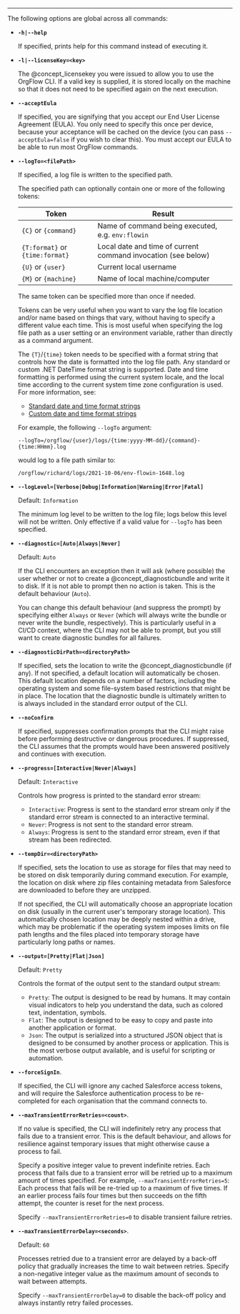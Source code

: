 ***

The following options are global across all commands:

- **`-h|--help`**

  If specified, prints help for this command instead of executing it.

- **`-l|--licenseKey=<key>`**

  The @concept_licensekey you were issued to allow you to use the OrgFlow CLI. If a valid key is supplied, it is stored locally on the machine so that it does not need to be specified again on the next execution.

- **`--acceptEula`**

  If specified, you are signifying that you accept our End User License Agreement (EULA). You only need to specify this once per device, because your acceptance will be cached on the device (you can pass `--acceptEula=false` if you wish to clear this). You must accept our EULA to be able to run most OrgFlow commands.

- **`--logTo=<filePath>`**

  If specified, a log file is written to the specified path.

  The specified path can optionally contain one or more of the following tokens:

  | Token                               | Result
  | ------------------------------------|--------------------------------------------------
  | `{C}` or `{command}`                | Name of command being executed, e.g. `env:flowin`
  | `{T:format}` or `{time:format}`     | Local date and time of current command invocation (see below)
  | `{U}` or `{user}`                   | Current local username
  | `{M}` or `{machine}`                | Name of local machine/computer

  The same token can be specified more than once if needed.

  Tokens can be very useful when you want to vary the log file location and/or name based on things that vary, without having to specify a different value each time. This is most useful when specifying the log file path as a user setting or an environment variable, rather than directly as a command argument.

  [//]: # (TODO: Add and link to article about configuration)

  The `{T}`/`{time}` token needs to be specified with a format string that controls how the date is formatted into the log file path. Any standard or custom .NET DateTime format string is supported. Date and time formatting is performed using the current system locale, and the local time according to the current system time zone configuration is used. For more information, see:
  - [Standard date and time format strings](https://docs.microsoft.com/en-us/dotnet/standard/base-types/standard-date-and-time-format-strings)
  - [Custom date and time format strings](https://docs.microsoft.com/en-us/dotnet/standard/base-types/custom-date-and-time-format-strings)

  For example, the following `--logTo` argument:

  `--logTo=/orgflow/{user}/logs/{time:yyyy-MM-dd}/{command}-{time:HHmm}.log`

  would log to a file path similar to:

  `/orgflow/richard/logs/2021-10-06/env-flowin-1648.log`

- **`--logLevel=[Verbose|Debug|Information|Warning|Error|Fatal]`**

  Default: `Information`

  The minimum log level to be written to the log file; logs below this level will not be written. Only effective if a valid value for `--logTo` has been specified.

- **`--diagnostic=[Auto|Always|Never]`**

  Default: `Auto`

  If the CLI encounters an exception then it will ask (where possible) the user whether or not to create a @concept_diagnosticbundle and write it to disk. If it is not able to prompt then no action is taken. This is the default behaviour (`Auto`).

  You can change this default behaviour (and suppress the prompt) by specifying either `Always` or `Never` (which will always write the bundle or never write the bundle, respectively). This is particularly useful in a CI/CD context, where the CLI may not be able to prompt, but you still want to create diagnostic bundles for all failures.

- **`--diagnosticDirPath=<directoryPath>`**

  If specified, sets the location to write the @concept_diagnosticbundle (if any). If not specified, a default location will automatically be chosen. This default location depends on a number of factors, including the operating system and some file-system based restrictions that might be in place. The location that the diagnostic bundle is ultimately written to is always included in the standard error output of the CLI.

- **`--noConfirm`**

  If specified, suppresses confirmation prompts that the CLI might raise before performing destructive or dangerous procedures. If suppressed, the CLI assumes that the prompts would have been answered positively and continues with execution.

- **`--progress=[Interactive|Never|Always]`**

  Default: `Interactive`

  Controls how progress is printed to the standard error stream:
  - `Interactive`: Progress is sent to the standard error stream only if the standard error stream is connected to an interactive terminal.
  - `Never`: Progress is not sent to the standard error stream.
  - `Always`: Progress is sent to the standard error stream, even if that stream has been redirected.

- **`--tempDir=<directoryPath>`**

  If specified, sets the location to use as storage for files that may need to be stored on disk temporarily during command execution. For example, the location on disk where zip files containing metadata from Salesforce are downloaded to before they are unzipped.

  If not specified, the CLI will automatically choose an appropriate location on disk (usually in the current user's temporary storage location). This automatically chosen location may be deeply nested within a drive, which may be problematic if the operating system imposes limits on file path lengths and the files placed into temporary storage have particularly long paths or names.

- **`--output=[Pretty|Flat|Json]`**

  Default: `Pretty`

  Controls the format of the output sent to the standard output stream:
  - `Pretty`: The output is designed to be read by humans. It may contain visual indicators to help you understand the data, such as colored text, indentation, symbols.
  - `Flat`: The output is designed to be easy to copy and paste into another application or format.
  - `Json`: The output is serialized into a structured JSON object that is designed to be consumed by another process or application. This is the most verbose output available, and is useful for scripting or automation.

- **`--forceSignIn`**.

  If specified, the CLI will ignore any cached Salesforce access tokens, and will require the Salesforce authentication process to be re-completed for each organisation that the command connects to.

- **`--maxTransientErrorRetries=<count>`**.

  If no value is specified, the CLI will indefinitely retry any process that fails due to a transient error. This is the default behaviour, and allows for resilience against temporary issues that might otherwise cause a process to fail.

  Specify a positive integer value to prevent indefinite retries. Each process that fails due to a transient error will be retried up to a maximum amount of times specified. For example, `--maxTransientErrorRetries=5`: Each process that fails will be re-tried up to a maximum of five times. If an earlier process fails four times but then succeeds on the fifth attempt, the counter is reset for the next process.

  Specify `--maxTransientErrorRetries=0` to disable transient failure retries.

- **`--maxTransientErrorDelay=<seconds>`**.

  Default: `60`

  Processes retried due to a transient error are delayed by a back-off policy that gradually increases the time to wait between retries. Specify a non-negative integer value as the maximum amount of seconds to wait between attempts.

  Specify `--maxTransientErrorDelay=0` to disable the back-off policy and always instantly retry failed processes.
